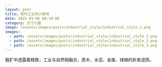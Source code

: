 ```yaml
---
layout: post
title: 现代工业风小房间
date: 2025-03-06 00:10:00
category: 方寸小屋
image: /assets/images/posts/industrial_style/industrial_style_1.png
images: 
  - path: /assets/images/posts/industrial_style/industrial_style_1.png
  - path: /assets/images/posts/industrial_style/industrial_style_2.png
  - path: /assets/images/posts/industrial_style/industrial_style_3.png
---
```


粗犷中透露着精致，工业与自然相融合，原木、水泥、金属、绿植的折衷混搭。
